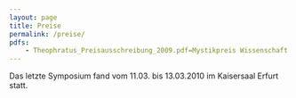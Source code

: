 ```yaml
---
layout: page
title: Preise
permalink: /preise/
pdfs:
    - Theophratus_Preisausschreibung_2009.pdf=Mystikpreis Wissenschaft Prof. Dr. Bernard McGinn, Theophrastus-Paracelsus-Preis (Medien) Ulrich Schnabel (Die Zeit), Ausschreibung Wissenschafts- und Medienpreise 2009
---
```


Das letzte Symposium fand vom 11.03. bis 13.03.2010 im Kaisersaal Erfurt statt.
